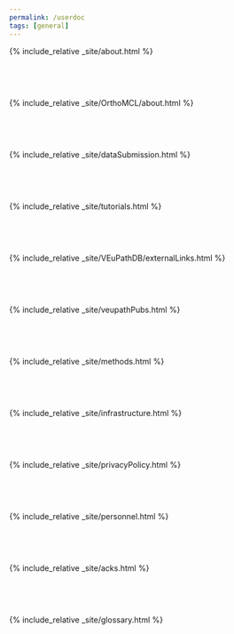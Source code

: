 ```yaml
---
permalink: /userdoc
tags: [general]
---
```


{% include_relative _site/about.html %}
<p style="page-break-after: always;">&nbsp;</p>
<p style="page-break-before: always;">&nbsp;</p>
{% include_relative _site/OrthoMCL/about.html %}
<p style="page-break-after: always;">&nbsp;</p>
<p style="page-break-before: always;">&nbsp;</p>
{% include_relative _site/dataSubmission.html %}
<p style="page-break-after: always;">&nbsp;</p>
<p style="page-break-before: always;">&nbsp;</p>
{% include_relative _site/tutorials.html %}
<p style="page-break-after: always;">&nbsp;</p>
<p style="page-break-before: always;">&nbsp;</p>
{% include_relative _site/VEuPathDB/externalLinks.html %}
<p style="page-break-after: always;">&nbsp;</p>
<p style="page-break-before: always;">&nbsp;</p>
{% include_relative _site/veupathPubs.html %}
<p style="page-break-after: always;">&nbsp;</p>
<p style="page-break-before: always;">&nbsp;</p>
{% include_relative _site/methods.html %}
<p style="page-break-after: always;">&nbsp;</p>
<p style="page-break-before: always;">&nbsp;</p>
{% include_relative _site/infrastructure.html %}
<p style="page-break-after: always;">&nbsp;</p>
<p style="page-break-before: always;">&nbsp;</p>
{% include_relative _site/privacyPolicy.html %}
<p style="page-break-after: always;">&nbsp;</p>
<p style="page-break-before: always;">&nbsp;</p>
{% include_relative _site/personnel.html %}
<p style="page-break-after: always;">&nbsp;</p>
<p style="page-break-before: always;">&nbsp;</p>
{% include_relative _site/acks.html %}
<p style="page-break-after: always;">&nbsp;</p>
<p style="page-break-before: always;">&nbsp;</p>
{% include_relative _site/glossary.html %}
<p style="page-break-after: always;">&nbsp;</p>
<p style="page-break-before: always;">&nbsp;</p>

